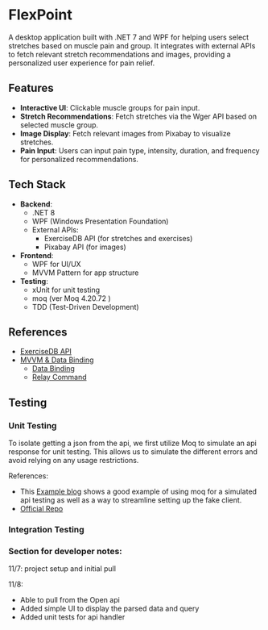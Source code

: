 # FlexPoint
A desktop application built with .NET 7 and WPF for helping users select stretches based on muscle pain and group. It integrates with external APIs to fetch relevant stretch recommendations and images, providing a personalized user experience for pain relief.

## Features
- **Interactive UI**: Clickable muscle groups for pain input.
- **Stretch Recommendations**: Fetch stretches via the Wger API based on selected muscle group.
- **Image Display**: Fetch relevant images from Pixabay to visualize stretches.
- **Pain Input**: Users can input pain type, intensity, duration, and frequency for personalized recommendations.

## Tech Stack
- **Backend**:
  - .NET 8
  - WPF (Windows Presentation Foundation)
  - External APIs: 
    - ExerciseDB API (for stretches and exercises)
    - Pixabay API (for images)
- **Frontend**:
  - WPF for UI/UX
  - MVVM Pattern for app structure
- **Testing**:
  - xUnit for unit testing
  - moq (ver Moq 4.20.72 )
  - TDD (Test-Driven Development)

## References
- [ExerciseDB API](https://exercisedb-api.vercel.app/docs) 
- [MVVM & Data Binding](https://learn.microsoft.com/en-us/archive/msdn-magazine/2009/february/patterns-wpf-apps-with-the-model-view-viewmodel-design-pattern)
  - [Data Binding](https://learn.microsoft.com/en-us/dotnet/desktop/wpf/data/?view=netdesktop-8.0)  
  - [Relay Command](https://learn.microsoft.com/en-us/dotnet/communitytoolkit/mvvm/relaycommand)

## <a name="testing"></a> Testing

### <a name="unit-testing"></a> Unit Testing
To isolate getting a json from the api, we first utilize Moq to simulate an api response for unit testing.
This allows us to simulate the different errors and avoid relying on any usage restrictions.

References:
- This [Example blog](https://canro91.github.io/2022/12/01/TestingHttpClient/) shows a good example
of using moq for a simulated api testing as well as a way to streamline setting up the fake client.
- [Official Repo](https://github.com/devlooped/moq?tab=readme-ov-file#readme)

### <a name="integration-testing"></a> Integration Testing


### Section for developer notes:

11/7:
project setup and initial pull
 
11/8:
- Able to pull from the Open api
- Added simple UI to display the parsed data and query
- Added unit tests for api handler
